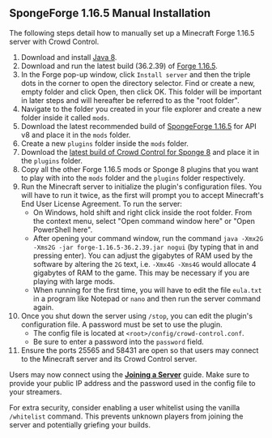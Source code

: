 ## SpongeForge 1.16.5 Manual Installation

The following steps detail how to manually set up a Minecraft Forge 1.16.5 server
with Crowd Control.

1. Download and install [Java 8](https://adoptium.net/?variant=openjdk8&jvmVariant=hotspot).
2. Download and run the latest build (36.2.39)
   of [Forge 1.16.5](https://files.minecraftforge.net/net/minecraftforge/forge/index_1.16.5.html).
3. In the Forge pop-up window, click `Install server` and then the triple dots in the corner to open
   the directory selector. Find or create a new, empty folder and click Open, then click OK. This
   folder will be important in later steps and will hereafter be referred to as the "root folder".
4. Navigate to the folder you created in your file explorer and create a new folder inside it
   called `mods`.
5. Download the latest recommended build of
   [SpongeForge 1.16.5](https://www.spongepowered.org/downloads/spongeforge?minecraft=1.16.5&offset=0)
   for API v8 and place it in the `mods` folder.
6. Create a new `plugins` folder inside the `mods` folder.
7. Download the
   [latest build of Crowd Control for Sponge 8](https://github.com/qixils/minecraft-crowdcontrol/releases/latest)
   and place it in the `plugins` folder.
8. Copy all the other Forge 1.16.5 mods or Sponge 8 plugins that you want to play with into the
   `mods` folder and the `plugins` folder respectively.
9. Run the Minecraft server to initialize the plugin's configuration files. You will have to run it
   twice, as the first will prompt you to accept Minecraft's End User License Agreement.
   To run the server:
    - On Windows, hold shift and right click inside the root folder. From the context menu, select
      "Open command window here" or "Open PowerShell here".
    - After opening your command window, run the
      command `java -Xmx2G -Xms2G -jar forge-1.16.5-36.2.39.jar nogui` (by typing that in and
      pressing enter). You can adjust the gigabytes of RAM used by the software by altering the `2G`
      text, i.e. `-Xmx4G -Xms4G` would allocate 4 gigabytes of RAM to the game. This may be
      necessary if you are playing with large mods.
    - When running for the first time, you will have to edit the file `eula.txt` in a program like
      Notepad or `nano` and then run the server command again.
10. Once you shut down the server using `/stop`, you can edit the plugin's configuration file. A
    password must be set to use the plugin.
    - The config file is located at `<root>/config/crowd-control.conf`.
    - Be sure to enter a password into the `password` field.
11. Ensure the ports 25565 and 58431 are open so that users may connect to the Minecraft server and
    its Crowd Control server.

Users may now connect using the [**Joining a Server**](sponge_8_joining_a_server.md) guide. Make
sure to provide your public IP address and the password used in the config file to your streamers.

For extra security, consider enabling a user whitelist using the vanilla `/whitelist` command. This
prevents unknown players from joining the server and potentially griefing your builds.
